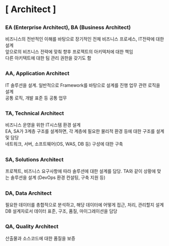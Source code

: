 # [ Architect ]


##
### EA (Enterprise Architect), BA (Business Architect)
비즈니스의 전반적인 이해를 바탕으로 장기적인 전체 비즈니스 프로세스, IT전략에 대한 설계  
앞으로의 비즈니스 전략에 맞춰 향후 프로젝트의 아키텍처에 대한 책임  
다른 아키텍트에 대한 팀 관리 권한을 갖기도 함


##
### AA, Application Architect
IT 솔루션을 설계. 일반적으로 Framework를 바탕으로 설계를 진행
업무 관련 로직을 설계  
공통 로직, 개발 표준 등 공통 업무


##
### TA, Technical Architect
비즈니스 운영을 위한 IT시스템 환경 설계  
EA, SA가 3계층 구조를 설계하면, 각 계층에 필요한 물리적 환경 등에 대한 구조를 설계 및 담당  
네트워크, 서버, 소프트웨어(OS, WAS, DB 등) 구성에 대한 구축
 

##
### SA, Solutions Architect
프로젝트, 비즈니스 요구사항에 따라 솔루션에 대한 설계를 담당. 
TA와 같이 상황에 맞는 솔루션을 설계 (DevOps 환경 컨설팅, 구축 지원 등)


##
### DA, Data Architect
필요한 데이터를 총합적으로 분석하고, 해당 데이터에 어떻게 접근, 처리, 관리할지 설계  
DB 설계자로서 데이터 표준, 구조, 품질, 마이그레이션을 담당

##
### QA, Quality Architect
산출물과 소스코드에 대한 품질을 보증